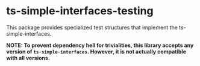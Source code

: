 ts-simple-interfaces-testing
====================================================================================

This package provides specialized test structures that implement the ts-simple-interfaces.

**NOTE: To prevent dependency hell for trivialities, this library accepts any version of
`ts-simple-interfaces`. However, it is not actually compatible with all versions.**

